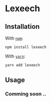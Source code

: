 # Lexeech

## Installation

With [`npm`](https://npmjs.org/):

```
npm install lexeech
```

With [`yarn`](https://yarnpkg.com/):

```
yarn add lexeech
```

## Usage

### Comming soon ..
